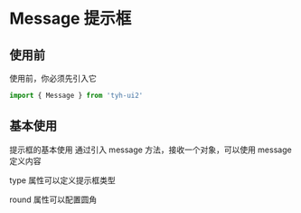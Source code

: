 # Message 提示框

## 使用前

使用前，你必须先引入它

```js
import { Message } from 'tyh-ui2'
```

## 基本使用

提示框的基本使用 通过引入 message 方法，接收一个对象，可以使用 message 定义内容

type 属性可以定义提示框类型

round 属性可以配置圆角
